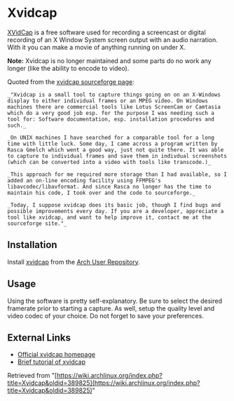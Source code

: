 # Xvidcap

[XVidCap](http://xvidcap.sourceforge.net/) is a free software used for recording a screencast or digital recording of an X Window System screen output with an audio narration. With it you can make a movie of anything running on under X.

**Note:** Xvidcap is no longer maintained and some parts do no work any longer (like the ability to encode to video).

Quoted from the [xvidcap sourceforge page](http://xvidcap.sourceforge.net/):

	_"Xvidcap is a small tool to capture things going on on an X-Windows display to either individual frames or an MPEG video. On Windows machines there are commercial tools like Lotus ScreenCam or Camtasia which do a very good job esp. for the purpose I was needing such a tool for: Software documentation, esp. installation procedures and such._

	_On UNIX machines I have searched for a comparable tool for a long time with little luck. Some day, I came across a program written by Rasca Gmelch which went a good way, just not quite there. It was able to capture to individual frames and save them in indivdual screenshots (which can be converted into a video with tools like transcode.)_

	_This approach for me required more storage than I had available, so I added an on-line encoding facility using FFMPEG's libavcodec/libavformat. And since Rasca no longer has the time to maintain his code, I took over and the code to sourceforge._

	_Today, I suppose xvidcap does its basic job, though I find bugs and possible improvements every day. If you are a developer, appreciate a tool like xvidcap, and want to help improve it, contact me at the sourceforge site."_

## Installation

Install [xvidcap](https://aur.archlinux.org/packages/xvidcap/) from the [Arch User Repository](/index.php/Arch_User_Repository "Arch User Repository").

## Usage

Using the software is pretty self-explanatory. Be sure to select the desired framerate prior to starting a capture. As well, setup the quality level and video codec of your choice. Do not forget to save your preferences.

## External Links

*   [Official xvidcap homepage](http://xvidcap.sourceforge.net/)
*   [Brief tutorial of xvidcap](http://tombuntu.com/index.php/2007/11/06/record-your-screen-with-xvidcap/)

Retrieved from "[https://wiki.archlinux.org/index.php?title=Xvidcap&oldid=389825](https://wiki.archlinux.org/index.php?title=Xvidcap&oldid=389825)"